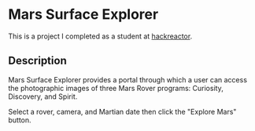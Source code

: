 # Mars Surface Explorer

This is a project I completed as a student at [hackreactor](http://hackreactor.com).

## Description

Mars Surface Explorer provides a portal through which a user can access the photographic images of three Mars Rover programs: Curiosity, Discovery, and Spirit.

Select a rover, camera, and Martian date then click the "Explore Mars" button.



